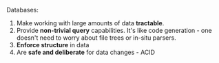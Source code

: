 Databases:
1. Make working with large amounts of data **tractable**.
2. Provide **non-trivial query** capabilities. It's like code generation - one doesn't need to worry about file trees or in-situ parsers.
3. **Enforce structure** in data
4. Are **safe and deliberate** for data changes - ACID